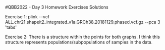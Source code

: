 #QBB2022 - Day 3 Homework Exercises Solutions

Exercise 1:
plink --vcf ALL.chr21.shapeit2_integrated_v1a.GRCh38.20181129.phased.vcf.gz --pca 3 'tabs'

Exercise 2:
There is a structure within the points for both graphs.
I think this structure represents populations/subpopulations of samples in the data.

